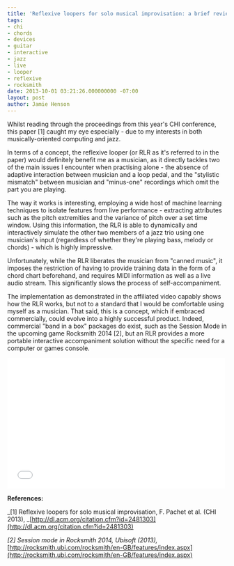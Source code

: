 ```yaml
---
title: 'Reflexive loopers for solo musical improvisation: a brief review'
tags:
- chi
- chords
- devices
- guitar
- interactive
- jazz
- live
- looper
- reflexive
- rocksmith
date: 2013-10-01 03:21:26.000000000 -07:00
layout: post
author: Jamie Henson
---
```


Whilst reading through the proceedings from this year's CHI conference, this paper [1] caught my eye especially - due to my interests in both musically-oriented computing and jazz.

In terms of a concept, the reflexive looper (or RLR as it's referred to in the paper) would definitely benefit me as a musician, as it directly tackles two of the main issues I encounter when practising alone - the absence of adaptive interaction between musician and a loop pedal, and the "stylistic mismatch" between musician and "minus-one" recordings which omit the part you are playing.

<!-- more -->

The way it works is interesting, employing a wide host of machine learning techniques to isolate features from live performance - extracting attributes such as the pitch extremities and the variance of pitch over a set time window. Using this information, the RLR is able to dynamically and interactively simulate the other two members of a jazz trio using one musician's input (regardless of whether they're playing bass, melody or chords) - which is highly impressive.

Unfortunately, while the RLR liberates the musician from "canned music", it imposes the restriction of having to provide training data in the form of a chord chart beforehand, and requires MIDI information as well as a live audio stream. This significantly slows the process of self-accompaniment.

The implementation as demonstrated in the affiliated video capably shows how the RLR works, but not to a standard that I would be comfortable using myself as a musician. That said, this is a concept, which if embraced commercially, could evolve into a highly successful product. Indeed, commercial "band in a box" packages do exist, such as the Session Mode in the upcoming game Rocksmith 2014 [2], but an RLR provides a more portable interactive accompaniment solution without the specific need for a computer or games console.

<iframe width="500" height = "300" src="//www.youtube.com/embed/Xp8tixrPM1U" frameborder="0" allowfullscreen></iframe>

**References:**

_[1] Reflexive loopers for solo musical improvisation, F. Pachet et al. (CHI 2013),
_[http://dl.acm.org/citation.cfm?id=2481303](http://dl.acm.org/citation.cfm?id=2481303)

_[2] Session mode in Rocksmith 2014, Ubisoft (2013),_
[http://rocksmith.ubi.com/rocksmith/en-GB/features/index.aspx](http://rocksmith.ubi.com/rocksmith/en-GB/features/index.aspx)
